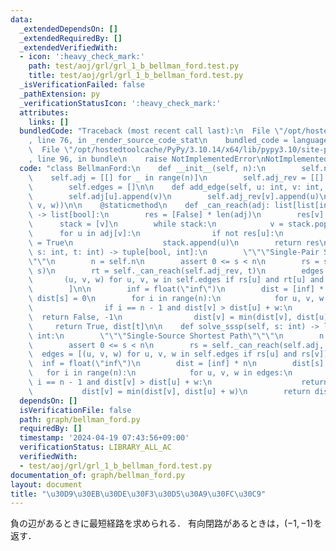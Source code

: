 ```yaml
---
data:
  _extendedDependsOn: []
  _extendedRequiredBy: []
  _extendedVerifiedWith:
  - icon: ':heavy_check_mark:'
    path: test/aoj/grl/grl_1_b_bellman_ford.test.py
    title: test/aoj/grl/grl_1_b_bellman_ford.test.py
  _isVerificationFailed: false
  _pathExtension: py
  _verificationStatusIcon: ':heavy_check_mark:'
  attributes:
    links: []
  bundledCode: "Traceback (most recent call last):\n  File \"/opt/hostedtoolcache/PyPy/3.10.14/x64/lib/pypy3.10/site-packages/onlinejudge_verify/documentation/build.py\"\
    , line 76, in _render_source_code_stat\n    bundled_code = language.bundle(\n\
    \  File \"/opt/hostedtoolcache/PyPy/3.10.14/x64/lib/pypy3.10/site-packages/onlinejudge_verify/languages/python.py\"\
    , line 96, in bundle\n    raise NotImplementedError\nNotImplementedError\n"
  code: "class BellmanFord:\n    def __init__(self, n):\n        self.n = n\n    \
    \    self.adj = [[] for _ in range(n)]\n        self.adj_rev = [[] for _ in range(n)]\n\
    \        self.edges = []\n\n    def add_edge(self, u: int, v: int, w: int):\n\
    \        self.adj[u].append(v)\n        self.adj_rev[v].append(u)\n        self.edges.append((u,\
    \ v, w))\n\n    @staticmethod\n    def _can_reach(adj: list[list[int]], v: int)\
    \ -> list[bool]:\n        res = [False] * len(adj)\n        res[v] = True\n  \
    \      stack = [v]\n        while stack:\n            v = stack.pop()\n      \
    \      for u in adj[v]:\n                if not res[u]:\n                    res[u]\
    \ = True\n                    stack.append(u)\n        return res\n\n    def solve_spsp(self,\
    \ s: int, t: int) -> tuple[bool, int]:\n        \"\"\"Single-Pair Shortest Path\"\
    \"\"\n        n = self.n\n        assert 0 <= s < n\n        rs = self._can_reach(self.adj,\
    \ s)\n        rt = self._can_reach(self.adj_rev, t)\n        edges = [\n     \
    \       (u, v, w) for u, v, w in self.edges if rs[u] and rt[u] and rs[v] and rt[v]\n\
    \        ]\n\n        inf = float(\"inf\")\n        dist = [inf] * n\n       \
    \ dist[s] = 0\n        for i in range(n):\n            for u, v, w in edges:\n\
    \                if i == n - 1 and dist[v] > dist[u] + w:\n                  \
    \  return False, -1\n                dist[v] = min(dist[v], dist[u] + w)\n   \
    \     return True, dist[t]\n\n    def solve_sssp(self, s: int) -> list[int] |\
    \ int:\n        \"\"\"Single-Source Shortest Path\"\"\"\n        n = self.n\n\
    \        assert 0 <= s < n\n        rs = self._can_reach(self.adj, s)\n      \
    \  edges = [(u, v, w) for u, v, w in self.edges if rs[u] and rs[v]]\n\n      \
    \  inf = float(\"inf\")\n        dist = [inf] * n\n        dist[s] = 0\n     \
    \   for i in range(n):\n            for u, v, w in edges:\n                if\
    \ i == n - 1 and dist[v] > dist[u] + w:\n                    return -1\n     \
    \           dist[v] = min(dist[v], dist[u] + w)\n        return dist\n"
  dependsOn: []
  isVerificationFile: false
  path: graph/bellman_ford.py
  requiredBy: []
  timestamp: '2024-04-19 07:43:56+09:00'
  verificationStatus: LIBRARY_ALL_AC
  verifiedWith:
  - test/aoj/grl/grl_1_b_bellman_ford.test.py
documentation_of: graph/bellman_ford.py
layout: document
title: "\u30D9\u30EB\u30DE\u30F3\u30D5\u30A9\u30FC\u30C9"
---
```


負の辺があるときに最短経路を求められる．
有向閉路があるときは，$(-1,-1)$を返す．
